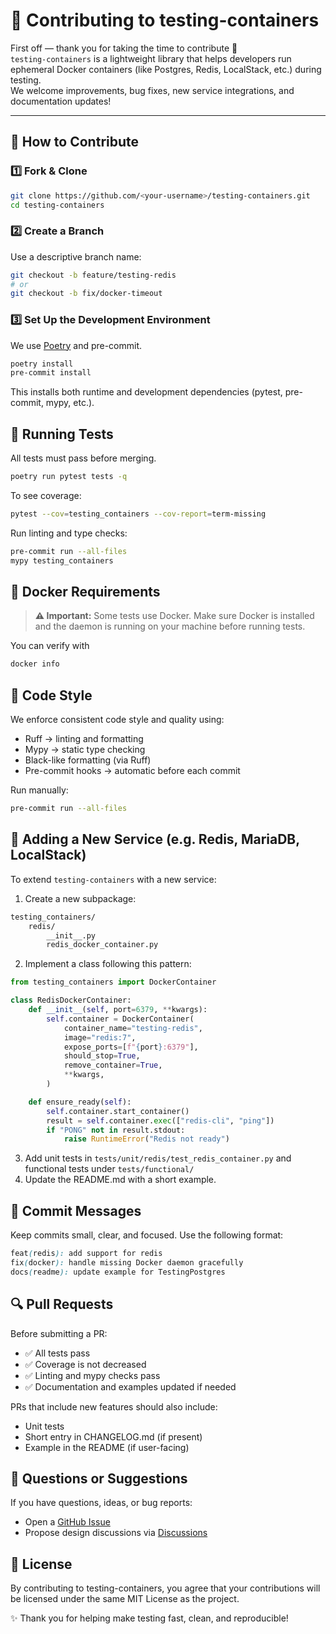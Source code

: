 
# 🤝 Contributing to testing-containers

First off — thank you for taking the time to contribute 💙  
`testing-containers` is a lightweight library that helps developers run ephemeral Docker containers (like Postgres, Redis, LocalStack, etc.) during testing.  
We welcome improvements, bug fixes, new service integrations, and documentation updates!

---

## 🧩 How to Contribute

### 1️⃣ Fork & Clone

```bash
git clone https://github.com/<your-username>/testing-containers.git
cd testing-containers
```

### 2️⃣ Create a Branch

Use a descriptive branch name:
```bash
git checkout -b feature/testing-redis
# or
git checkout -b fix/docker-timeout
```

### 3️⃣ Set Up the Development Environment

We use [Poetry](https://python-poetry.org/) and pre-commit.
```bash
poetry install
pre-commit install
```
This installs both runtime and development dependencies (pytest, pre-commit, mypy, etc.).


## 🧪 Running Tests

All tests must pass before merging.

```bash
poetry run pytest tests -q
```

To see coverage:
```bash
pytest --cov=testing_containers --cov-report=term-missing
```

Run linting and type checks:
```bash
pre-commit run --all-files
mypy testing_containers
```

## 🐳 Docker Requirements

> **⚠️ Important:** Some tests use Docker.
> Make sure Docker is installed and the daemon is running on your machine before running tests.

You can verify with
```bash
docker info
```
## 🧱 Code Style

We enforce consistent code style and quality using:
- Ruff → linting and formatting
- Mypy → static type checking
- Black-like formatting (via Ruff)
- Pre-commit hooks → automatic before each commit

Run manually:
```bash
pre-commit run --all-files
```

## 🧰 Adding a New Service (e.g. Redis, MariaDB, LocalStack)

To extend `testing-containers` with a new service:

1. Create a new subpackage:
```markdown
testing_containers/
    redis/
        __init__.py
        redis_docker_container.py
```
2. Implement a class following this pattern:
```python
from testing_containers import DockerContainer

class RedisDockerContainer:
    def __init__(self, port=6379, **kwargs):
        self.container = DockerContainer(
            container_name="testing-redis",
            image="redis:7",
            expose_ports=[f"{port}:6379"],
            should_stop=True,
            remove_container=True,
            **kwargs,
        )

    def ensure_ready(self):
        self.container.start_container()
        result = self.container.exec(["redis-cli", "ping"])
        if "PONG" not in result.stdout:
            raise RuntimeError("Redis not ready")
```

3. Add unit tests in `tests/unit/redis/test_redis_container.py` and functional tests under `tests/functional/`
4. Update the README.md with a short example.

## 🧩 Commit Messages

Keep commits small, clear, and focused.
Use the following format:
```scss
feat(redis): add support for redis
fix(docker): handle missing Docker daemon gracefully
docs(readme): update example for TestingPostgres
```

## 🔍 Pull Requests

Before submitting a PR:
- ✅ All tests pass
- ✅ Coverage is not decreased
- ✅ Linting and mypy checks pass
- ✅ Documentation and examples updated if needed

PRs that include new features should also include:
- Unit tests
- Short entry in CHANGELOG.md (if present)
- Example in the README (if user-facing)

## 🧠 Questions or Suggestions

If you have questions, ideas, or bug reports:

- Open a [GitHub Issue](../../issues)
- Propose design discussions via [Discussions](../../discussions)

## 🪪 License

By contributing to testing-containers, you agree that your contributions will be licensed under the same MIT License as the project.

✨ Thank you for helping make testing fast, clean, and reproducible!